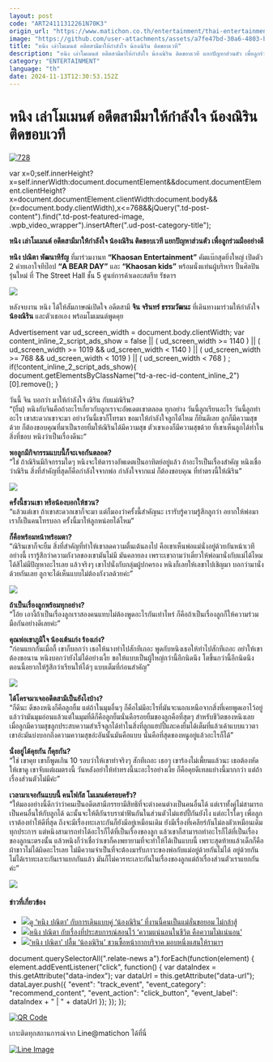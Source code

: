 ```yaml
---
layout: post
code: "ART24111312261N70K3"
origin_url: "https://www.matichon.co.th/entertainment/thai-entertainment/news_4897149"
image: "https://github.com/user-attachments/assets/a7fe47bd-30a6-4803-bba0-84031bdb7fb2"
title: "หนิง เล่าโมเมนต์ อดีตสามีมาให้กำลังใจ น้องณิริน ติดขอบเวที"
description: "หนิง เล่าโมเมนต์ อดีตสามีมาให้กำลังใจ น้องณิริน ติดขอบเวที แยกปัญหาส่วนตัว เพื่อลูกร่วมมืออย่างดี"
category: "ENTERTAINMENT"
language: "th"
date: 2024-11-13T12:30:53.152Z
---
```


# หนิง เล่าโมเมนต์ อดีตสามีมาให้กำลังใจ น้องณิริน ติดขอบเวที

[![](https://www.matichon.co.th/wp-content/uploads/2024/11/728-153.jpg "728")](https://www.matichon.co.th/wp-content/uploads/2024/11/728-153.jpg)

var x=0;self.innerHeight?x=self.innerWidth:document.documentElement&&document.documentElement.clientHeight?x=document.documentElement.clientWidth:document.body&&(x=document.body.clientWidth),x<=768&&jQuery(".td-post-content").find(".td-post-featured-image, .wpb\_video\_wrapper").insertAfter(".ud-post-category-title");

**หนิง เล่าโมเมนต์ อดีตสามีมาให้กำลังใจ น้องณิริน ติดขอบเวที แยกปัญหาส่วนตัว เพื่อลูกร่วมมืออย่างดี**

**หนิง ปณิตา พัฒนาหิรัญ** ที่มาร่วมงานท **“Khaosan Entertainment”** คัมแบ๊กสุดยิ่งใหญ่ เปิดตัว 2 ค่ายเอาใจทีป๊อป **“A BEAR DAY”** และ **“Khaosan kids”** พร้อมนั่งแท่นผู้บริหาร ปั้นศิลปินรุ่นใหม่ ที่ The Street Hall ชั้น 5 ศูนย์การค้าเดอะสตรีท รัชดาฯ

![](https://www.matichon.co.th/wp-content/uploads/2024/11/S__19841188_0-1024x768.jpg)

หลังจบงาน หนิง ได้ให้สัมภาษณ์เปิดใจ อดีตสามี **จิน จรินทร์ ธรรมวัฒนะ** ที่เดินทางมาร่วมให้กำลังใจ **น้องณิริน** และตัวเธอเอง พร้อมโมเมนต์พูดคุย

Advertisement var ud\_screen\_width = document.body.clientWidth; var content\_inline\_2\_script\_ads\_show = false || ( ud\_screen\_width >= 1140 ) || ( ud\_screen\_width >= 1019 && ud\_screen\_width < 1140 ) || ( ud\_screen\_width >= 768 && ud\_screen\_width < 1019 ) || ( ud\_screen\_width < 768 ) ; if(!content\_inline\_2\_script\_ads\_show){ document.getElementsByClassName("td-a-rec-id-content\_inline\_2")\[0\].remove(); }

วันนี้ จิน บอกว่า มาให้กำลังใจ ณิริน กับแม่ณิริน?  
“(ยิ้ม) หนิงกับจินคือถ้าอะไรเกี่ยวกับลูกเราจะอัพเดตเขาตลอด ทุกอย่าง วันนี้ลูกเรียนอะไร วันนี้ลูกทำอะไร เขาสะดวกเขาจะมา อย่างวันนี้เขาก็โทรมา ขอมาให้กำลังใจลูกได้ไหม ก็ยินดีเลย ลูกก็มีความสุขด้วย ก็ต้องขอบคุณที่มาเป็นรอยยิ้มให้ณิรินได้มีความสุข ตัวเขาเองก็มีความสุขด้วย ที่เขาเห็นลูกได้ทำในสิ่งที่ชอบ หนิงว่าเป็นเรื่องดีนะ“

**พอลูกมีกิจกรรมแบบนี้ก็จะเจอกันตลอด?**  
“ใช่ ถ้าณิรินมีกิจกรรมใดๆ หนิงจะให้ตารางอัพเดตเป็นอาทิตย์อยู่แล้ว ถ้าอะไรเป็นเรื่องสำคัญ หนิงเชื่อว่าณิริน สิ่งที่สำคัญที่สุดก็คือกำลังใจจากพ่อ กำลังใจจากแม่ ก็ต้องขอบคุณ ที่ทำตรงนี้ให้ณิริน”

![](https://www.matichon.co.th/wp-content/uploads/2024/11/S__19841193_0-768x1024.jpg)

**ครั้งนี้ชวนเขา หรือน้องบอกให้ชวน?**  
“แล้วแต่เขา ถ้าเขาสะดวกเขาก็จะมา แต่ก็มองว่าครั้งนี้สำคัญนะ เรารับรู้ความรู้สึกลูกว่า อยากให้พ่อมา เราก็เป็นคนโทรบอก ครั้งนี้มาให้ลูกหน่อยได้ไหม”

**ก็คือพร้อมหน้าพร้อมตา?**  
“ณิรินเขาก็จะยิ้ม สิ่งที่สำคัญที่ทำให้เขาลดความตื่นเต้นลงไป คือเขาเห็นพ่อแม่นั่งอยู่ด้วยกันหน้าเวทีอย่างนี้ เรารู้สึกว่าความกังวลของเขามันไม่มี มันคลายลง เพราะเขาถามว่าเดี๋ยวให้พ่อมานั่งกับแม่ได้ไหม ได้สิไม่มีปัญหาอะไรเลย แล้วจริงๆ เขาไปนั่งกับกลุ่มผู้ปกครอง หนิงก็เลยให้เลขาไปเชิญมา บอกว่ามานั่งด้วยกันเลย ลูกจะได้เห็นแบบไม่ต้องกังวลด้วยค่ะ”

![](https://www.matichon.co.th/wp-content/uploads/2024/11/S__19841194_0-1024x880.jpg)

**ถ้าเป็นเรื่องลูกพร้อมทุกอย่าง?**  
“โอ้ย เอางี้ถ้าเป็นเรื่องลูกเราสองคนแทบไม่ต้องพูดอะไรกันเท่าไหร่ ก็คือถ้าเป็นเรื่องลูกก็ให้ความร่วมมือกันอย่างดีเลยค่ะ”

**คุณพ่อเขาภูมิใจ น้องเต้นเก่ง ร้องเก่ง?**  
“ก่อนแยกกันเมื่อกี้ เขาก็บอกว่า เธอให้นางทำไปสักทีเถอะ พูดกับหนิงเธอให้ทำไปสักทีเถอะ อย่าให้เขาต้องขอนาน หนิงบอกว่ายังไม่ได้อย่างเงี้ย ขอให้แบบเป็นผู้ใหญ่กว่านี้อีกนิดนึง โตขึ้นกว่านี้อีกนิดนึง ตอนนี้อยากให้รู้สึกว่าเรียนให้ได้ๆ แบบเต็มที่ก่อนสำคัญ”

![](https://www.matichon.co.th/wp-content/uploads/2024/11/S__19841196_0-725x1024.jpg)

**ได้โครจมาเจออดีตสามีเป็นยังไงบ้าง?**  
“ก็ดีนะ ดีของหนิงก็คือลูกยิ้ม แต่ถ้าในมุมอื่นๆ ก็คือไม่มีอะไรที่มันจะนอกเหนือจากสิ่งที่เคยพูดเอาไว้อยู่แล้วว่ามันมุมอ่อนแล้วแต่ในมุมที่ดีก็คือลูกยิ้มนั่นคือรอยยิ้มของลูกคือที่สุดๆ สำหรับชีวิตของหนิงเลย เมื่อลูกมีความสุขลูกประสบความสำเร็จลูกได้ทำในสิ่งที่ลูกแฮปปี้และคงยิ้มได้เต็มที่แล้วเค้าแบบแววตาเขาอ่ะมันบ่งบอกถึงความความสุขอ่ะอันนั้นมันคือแบบ นั่นคือที่สุดของหนูอยู่แล้วอะไรก็ได้”

**นั่งอยู่ได้คุยกัน ก็คุยกัน?**  
“ใช่ เขาคุย เขาก็พูดเกิน 10 รอบว่าให้เขาทำจริงๆ สักทีเถอะ เธอๆ เขาร้องไม่เพี้ยนแล้วนะ เธอต้องหัดให้เขาดู เขาจับแต่ผมตรงนี้ วันหลังอย่าให้ทำทรงนี้นะอะไรอย่างเงี้ย ก็คือคุยดีเทลแย่างนี้มากกว่า แต่ถ้าเรื่องส่วนตัวไม่มีค่ะ”

**เวลามาเจอกันแบบนี้ คนโฟกัส โมเมนต์ครอบครัว?**  
“ให้มองอย่างนี้ดีกว่าว่าคนเป็นอดีตสามีภรรยามีสิทธิที่จะต่างคนต่างเป็นคนอื่นได้ แต่เราทั้งคู่ไม่สามารถเป็นคนอื่นให้กับลูกได้ ฉะนั้นจะให้ตีกันรบราฆ่าฟันกันในส่วนตัวไม่แฮปปี้กันยังไง แต่อะไรใดๆ เพื่อลูกเราต้องทำให้ดีที่สุด ถึงจะมีเรื่องทะเลาะกันก็ยังมีอยู่เหมือนเดิม ยังมีเรื่องที่เคลียร์กันไม่ลงตัวเหมือนเดิมทุกประการ แต่หนิงสามารถทำได้อะไรก็ได้ที่เป็นเรื่องของลูก แล้วเขาก็สามารถทำอะไรก็ได้ที่เป็นเรื่องของลูกนะตรงนั้น แล้วหนิงก็ว่าเชื่อว่าเขาก็คงพยายามที่จะทำให้ได้เป็นแบบนี้ เพราะสุดท้ายแล้วเด็กก็คือผ้าขาวไม่ได้ผิดอะไรเลย ไม่มีความจำเป็นที่จะต้องมารับภาวะของพ่อกับแม่อยู่ด้วยกันไม่ได้ อยู่ด้วยกันไม่ได้เราทะเลาะกันเราแยกกันแล้ว มันก็ไม่ควรทะเลาะกันในเรื่องของลูกแต่ถ้าเรื่องส่วนตัวเราแยกกันค่ะ”

![](https://www.matichon.co.th/wp-content/uploads/2024/11/S__19841197_0-1-544x1024.jpg)

#### ข่าวที่เกี่ยวข้อง

*   [![](https://www.matichon.co.th/wp-content/uploads/2021/08/d4sw.png)ดู ‘หนิง ปณิตา’ กับการเดินแบบคู่ ‘น้องณิริน’ ที่งานนี้คนเป็นแม่ลั่นขอยอม ไม่กล้าสู้](https://www.matichon.co.th/entertainment/news_2909787)
*   [![](https://www.matichon.co.th/wp-content/uploads/2021/04/หนิง-2.jpg)หนิง ปณิตา กับเรื่องที่ประสบการณ์สอนไว้ ‘ความแน่นอนในชีวิต คือความไม่แน่นอน’](https://www.matichon.co.th/entertainment/news_2693655)
*   [![](https://www.matichon.co.th/wp-content/uploads/2020/03/9CFA6909-A1D9-4255-BB72-EDAB8680A4EC.jpeg)‘หนิง ปณิตา’ ปลื้ม ‘น้องณิริน’ ชวนซื้อหน้ากากบริจาค มอบหนึ่งแสนให้รามาฯ](https://www.matichon.co.th/entertainment/news_2051805)

document.querySelectorAll(".relate-news a").forEach(function(element) { element.addEventListener("click", function() { var dataIndex = this.getAttribute("data-index"); var dataUrl = this.getAttribute("data-url"); dataLayer.push({ "event": "track\_event", "event\_category": "recommend\_content", "event\_action": "click\_button", "event\_label": dataIndex + " | " + dataUrl }); }); });

[![QR Code](https://www.matichon.co.th/wp-content/uploads/2023/07/wob1371z.jpg)](https://lin.ee/ht0nDxX)

เกาะติดทุกสถานการณ์จาก Line@matichon ได้ที่นี่

[![Line Image](https://www.matichon.co.th/wp-content/uploads/2023/07/th.png)](https://lin.ee/ht0nDxX)